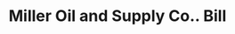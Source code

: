 ---
doi: 10.7916/D8155V60
date_other: '1900'
date_other_textual: '1900'
form: printed ephemera
genre:
- Invoices
name:
- Miller Oil and Supply Co.
object_in_context_url: https://biggert.cul.columbia.edu/items/view/ave_biggert_01747
subject_hierarchical_geographic:
- Indianapolis, Indiana, United States
subject_name:
- Miller Oil and Supply Co.
title: Miller Oil and Supply Co.. Bill
sort_title: Miller Oil and Supply Co.. Bill
call_number: ave_biggert_01747
coordinates:
- 39.791,-86.148
pid: ave_biggert_01747
identifiers: ave_biggert_01747
permalink: /biggert/ave_biggert_01747/
layout: iiif-image-page
---